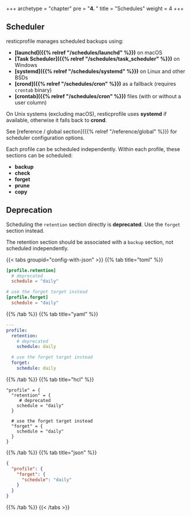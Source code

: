 +++
archetype = "chapter"
pre = "<b>4. </b>"
title = "Schedules"
weight = 4
+++


## Scheduler

resticprofile manages scheduled backups using:
- **[launchd]({{% relref "/schedules/launchd" %}})** on macOS
- **[Task Scheduler]({{% relref "/schedules/task_scheduler" %}})** on Windows
- **[systemd]({{% relref "/schedules/systemd" %}})** on Linux and other BSDs
- **[crond]({{% relref "/schedules/cron" %}})** as a fallback (requires `crontab` binary)
- **[crontab]({{% relref "/schedules/cron" %}})** files (with or without a user column)

On Unix systems (excluding macOS), resticprofile uses **systemd** if available, otherwise it falls back to **crond**.

See [reference / global section]({{% relref "/reference/global" %}}) for scheduler configuration options.

Each profile can be scheduled independently. Within each profile, these sections can be scheduled:
- **backup**
- **check**
- **forget**
- **prune**
- **copy**

## Deprecation
Scheduling the `retention` section directly is **deprecated**. Use the `forget` section instead.

The retention section should be associated with a `backup` section, not scheduled independently.

{{< tabs groupid="config-with-json" >}}
{{% tab title="toml" %}}

```toml
[profile.retention]
  # deprecated
  schedule = "daily"

# use the forget target instead
[profile.forget]
  schedule = "daily"

```

{{% /tab %}}
{{% tab title="yaml" %}}

```yaml
---
profile:
  retention:
    # deprecated
    schedule: daily

  # use the forget target instead
  forget:
    schedule: daily
```

{{% /tab %}}
{{% tab title="hcl" %}}

```hcl
"profile" = {
  "retention" = {
     # deprecated
    schedule = "daily"
  }

  # use the forget target instead
  "forget" = {
    schedule = "daily"
  }
}
```

{{% /tab %}}
{{% tab title="json" %}}

```json
{
  "profile": {
    "forget": {
      "schedule": "daily"
    }
  }
}
```

{{% /tab %}}
{{< /tabs >}}
